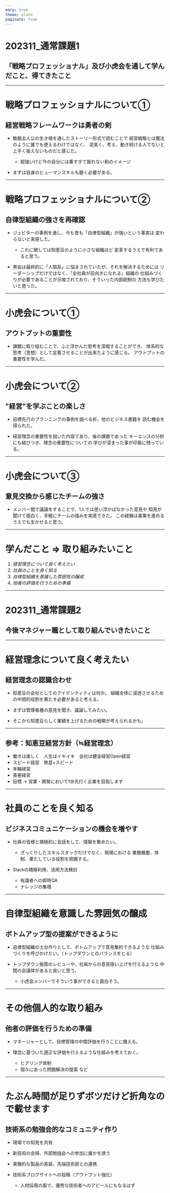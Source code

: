 ```yaml
---
marp: true
theme: plato
paginate: true
---
```


<!-- _class: titlepage -->
# 202311_通常課題1

## 「戦略プロフェッショナル」及び小虎会を通して学んだこと、得てきたこと

---

# 戦略プロフェッショナルについて①

## 経営戦略フレームワークは勇者の剣

- 敏腕主人公の生き様を通したストーリー形式で読むことで
  経営戦略とは魔法のように誰でも使えるわけではなく、
  泥臭く、考え、動き続ける人でないと上手く扱えないものだと感じた。
  - 超強いけど今の自分には重すぎて振れない剣のイメージ

- まずは自身のヒューマンスキルも磨く必要がある。

---

# 戦略プロフェッショナルについて②

## 自律型組織の強さを再確認

- ジュピターの事例を通し、今も昔も「自律型組織」が強いという事実は
  変わらないと実感した。
  - これに関しては知恵豆のように小さな組織ほど
    変革するうえで有利であると思う。

- 黒岩は最終的に「人間系」に悩まされていたが、それを解決するためには
  リーダーシップだけではなく、「全社員が前向きになれる」組織の
  仕組みづくりが必要であることが示唆されており、そういった内部統制の
  方法も学びたいと思った。

---

# 小虎会について①

## アウトプットの重要性

- 課題に取り組むことで、ふと浮かんだ思考を深堀することができ、
  体系的な思考（思想）として定着させることが出来たように感じる。
  アウトプットの重要性を学んだ。

---

# 小虎会について②

## "経営"を学ぶことの楽しさ

- 目標先行のプランニングの事例を調べる折、他のビジネス書籍を
  読む機会を得られた。

- 経営理念の重要性を説いた内容であり、後の課題であった
  キーエンスの分析にも結びつき、理念の重要性についての
  学びが深まった事が印象に残っている。

---

# 小虎会について③

## 意見交換から感じたチームの強さ

- メンバー間で議論をすることで、1人では思い浮かばなかった意見や
  知見が聞けて面白く、手軽にチームの強みを実感できた。
  この経験は事業を進めるうえでも生かせると思う。

---

<!-- _class: cool-list -->
# 学んだこと ⇒ 取り組みたいこと

1. *経営理念について良く考えたい*
2. *社員のことを良く知る*
3. *自律型組織を意識した雰囲気の醸成*
4. *他者の評価を行うための準備*

---

<!-- _class: titlepage -->
# 202311_通常課題2

## 今後マネジャー職として取り組んでいきたいこと

---

# 経営理念について良く考えたい

## 経営理念の認識合わせ

- 知恵豆の会社としてのアイデンティティは何か。
  組織全体に浸透させるための中間的役割を果たす必要があると考える。

- まずは管理者層の意見を聞き、議論してみたい。

- そこから知恵豆らしく業績を上げるための戦略が考えられるかも。

---

## 参考：知恵豆経営方針（≒経営理念）

- 働きは楽しく　人生はイキイキ　会社は健全経営Open経営
- スピード経営　熱意×スピード
- 年輪経営
- 善悪経営
- 目標 → 営業・開発において1歩先行く企業を目指します

---

# 社員のことを良く知る

## ビジネスコミュニケーションの機会を増やす

- 社員の皆様と積極的に会話をして、情報を集めたい。
  - ざっくりしたスキルスタックだけでなく、現場における
    業務概要、体制、果たしている役割を把握する。

- Slackの積極利用、活用方法検討
  - 有識者への即時QA
  - ナレッジの集積

---

# 自律型組織を意識した雰囲気の醸成

## ボトムアップ型の提案ができるように

- 自律型組織の土台作りとして、ボトムアップで意見集約できるような
  仕組みづくりを呼びかけたい。（トップダウンとのバランスをとる）

- トップダウン施策のレビューや、社員からの意見吸い上げを行えるような
  中間の会議体があると良いと思う。
  - 小虎会メンバーでそういう事ができると面白そう。

---

# その他個人的な取り組み

## 他者の評価を行うための準備

- マネージャーとして、目標管理の中間評価を行うことに備える。

- 理念に基づいた適正な評価を行えるような仕組みを考えておく。
  - ヒアリング体制
  - 個々にあった問題解決の提案 など

---

# たぶん時間が足りずボツだけど折角なので載せます

## 技術系の勉強会的なコミュニティ作り

- 現場での知見を共有

- 新技術の会得、外部勉強会への参加に誰かを誘う

- 実験的な製品の実装、先端技術部との連携

- 技術系ブログサイトへの投稿（アウトプット強化）
  - 人材採用の面で、優秀な技術者へのアピールにもなるはず

